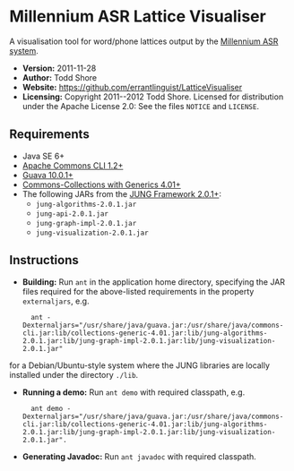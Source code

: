 Millennium ASR Lattice Visualiser
================================================================================
A visualisation tool for word/phone lattices output by the [Millennium ASR system](http://www.distant-speech-recognition.org/).

* **Version:** 2011-11-28
* **Author:** Todd Shore
* **Website:** https://github.com/errantlinguist/LatticeVisualiser
* **Licensing:** Copyright 2011--2012 Todd Shore. Licensed for distribution under the Apache License 2.0: See the files `NOTICE` and `LICENSE`.

Requirements
--------------------------------------------------------------------------------
- Java SE 6+
- [Apache Commons CLI 1.2+](http://commons.apache.org/cli/)
- [Guava 10.0.1+](http://code.google.com/p/guava-libraries/)
- [Commons-Collections with Generics 4.01+](https://github.com/megamattron/collections-generic)
- The following JARs from the [JUNG Framework 2.0.1+](http://sourceforge.net/projects/jung/):
	- `jung-algorithms-2.0.1.jar`
	- `jung-api-2.0.1.jar`
	- `jung-graph-impl-2.0.1.jar`
	- `jung-visualization-2.0.1.jar`
	
Instructions
--------------------------------------------------------------------------------
- **Building:** Run `ant` in the application home directory, specifying the JAR files required for the above-listed requirements in the property `externaljars`, e.g.

		ant -Dexternaljars="/usr/share/java/guava.jar:/usr/share/java/commons-cli.jar:lib/collections-generic-4.01.jar:lib/jung-algorithms-2.0.1.jar:lib/jung-graph-impl-2.0.1.jar:lib/jung-visualization-2.0.1.jar"

for a Debian/Ubuntu-style system where the JUNG libraries are locally installed under the directory `./lib`.
- **Running a demo:** Run `ant demo` with required classpath, e.g.

		ant demo -Dexternaljars="/usr/share/java/guava.jar:/usr/share/java/commons-cli.jar:lib/collections-generic-4.01.jar:lib/jung-algorithms-2.0.1.jar:lib/jung-graph-impl-2.0.1.jar:lib/jung-visualization-2.0.1.jar".
- **Generating Javadoc:** Run `ant javadoc` with required classpath.
